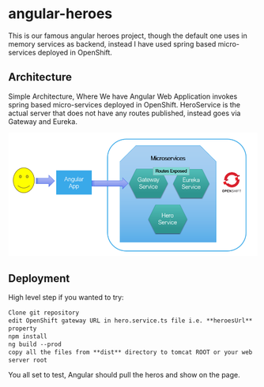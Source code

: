 # angular-heroes
This is our famous angular heroes project, though the default one uses in memory services as backend, instead I have used spring based micro-services deployed in OpenShift.

## Architecture
Simple Architecture, Where We have Angular Web Application invokes spring based micro-services deployed in OpenShift. HeroService is the actual server that does not have any routes published, instead goes via Gateway and Eureka.

![Screenshot](architecture.png)

## Deployment
High level step if you wanted to try:
```
Clone git repository
edit OpenShift gateway URL in hero.service.ts file i.e. **heroesUrl** property
npm install
ng build --prod
copy all the files from **dist** directory to tomcat ROOT or your web server root
```
You all set to test, Angular should pull the heros and show on the page.
